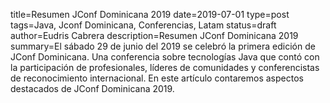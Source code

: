 title=Resumen JConf Dominicana 2019
date=2019-07-01
type=post
tags=Java, Jconf Dominicana, Conferencias, Latam
status=draft
author=Eudris Cabrera
description=Resumen JConf Dominicana 2019    
summary=El sábado 29 de junio del 2019 se celebró la primera edición de JConf Dominicana. Una conferencia sobre tecnologías Java que contó con la participación de profesionales, líderes de comunidades y conferencistas de reconocimiento internacional. En este artículo contaremos aspectos destacados de JConf Dominicana 2019.
~~~~~~
